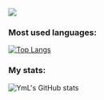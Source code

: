 

<img id="mainImg" src="./test.svg"/>

### Most used languages:
[![Top Langs](https://github-readme-stats.vercel.app/api/top-langs/?username=notyml&langs_count=8&theme=dracula)](https://github.com/notyml/github-readme-stats)



### My stats:
![YmL's GitHub stats](https://github-readme-stats.vercel.app/api?username=notyml&show_icons=true&theme=radical)
